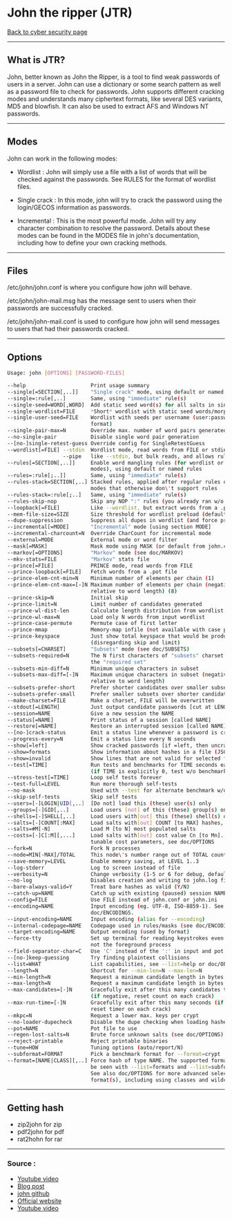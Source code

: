 # John the ripper (JTR)
[Back to cyber security page](Cyber%20security.md)
- --
## What is JTR?
John, better known as John the Ripper, is a tool to find weak passwords of users in a server. John can use a dictionary or some search pattern as well as a password file to check for passwords. John supports different cracking modes  and  understands  many  ciphertext formats, like several DES variants, MD5 and blowfish. It can also be used to extract AFS and Windows NT passwords.
- --
## Modes
John can work in the following modes:
-  Wordlist : John will simply use a file with a list of words that will be checked against the passwords. See RULES for the format of wordlist files.

- Single crack : In this mode, john will try to crack the password using the login/GECOS information as passwords.

- Incremental : This  is  the  most  powerful  mode. John will try any character combination to resolve the password.  Details about these modes can be found in the MODES file in john's documentation, including how to define your own cracking methods.
- --
## Files
/etc/john/john.conf is where you configure how john will behave.

/etc/john/john-mail.msg has the message sent to users when their passwords are successfully cracked.

/etc/john/john-mail.conf is used to configure how john will send messages to users that had their passwords cracked.
- --
## Options
```bash
Usage: john [OPTIONS] [PASSWORD-FILES]

--help                     Print usage summary
--single[=SECTION[,..]]    "Single crack" mode, using default or named rules
--single=:rule[,..]        Same, using "immediate" rule(s)
--single-seed=WORD[,WORD]  Add static seed word(s) for all salts in single mode
--single-wordlist=FILE     *Short* wordlist with static seed words/morphemes
--single-user-seed=FILE    Wordlist with seeds per username (user:password[s]
                           format)
--single-pair-max=N        Override max. number of word pairs generated (6)
--no-single-pair           Disable single word pair generation
--[no-]single-retest-guess Override config for SingleRetestGuess
--wordlist[=FILE] --stdin  Wordlist mode, read words from FILE or stdin
                  --pipe   like --stdin, but bulk reads, and allows rules
--rules[=SECTION[,..]]     Enable word mangling rules (for wordlist or PRINCE
                           modes), using default or named rules
--rules=:rule[;..]]        Same, using "immediate" rule(s)
--rules-stack=SECTION[,..] Stacked rules, applied after regular rules or to
                           modes that otherwise don\'t support rules
--rules-stack=:rule[;..]   Same, using "immediate" rule(s)
--rules-skip-nop           Skip any NOP ":" rules (you already ran w/o rules)
--loopback[=FILE]          Like --wordlist, but extract words from a .pot file
--mem-file-size=SIZE       Size threshold for wordlist preload (default 2048 MB)
--dupe-suppression         Suppress all dupes in wordlist (and force preload)
--incremental[=MODE]       "Incremental" mode [using section MODE]
--incremental-charcount=N  Override CharCount for incremental mode
--external=MODE            External mode or word filter
--mask[=MASK]              Mask mode using MASK (or default from john.conf)
--markov[=OPTIONS]         "Markov" mode (see doc/MARKOV)
--mkv-stats=FILE           "Markov" stats file
--prince[=FILE]            PRINCE mode, read words from FILE
--prince-loopback[=FILE]   Fetch words from a .pot file
--prince-elem-cnt-min=N    Minimum number of elements per chain (1)
--prince-elem-cnt-max=[-]N Maximum number of elements per chain (negative N is
                           relative to word length) (8)
--prince-skip=N            Initial skip
--prince-limit=N           Limit number of candidates generated
--prince-wl-dist-len       Calculate length distribution from wordlist
--prince-wl-max=N          Load only N words from input wordlist
--prince-case-permute      Permute case of first letter
--prince-mmap              Memory-map infile (not available with case permute)
--prince-keyspace          Just show total keyspace that would be produced
                           (disregarding skip and limit)
--subsets[=CHARSET]        "Subsets" mode (see doc/SUBSETS)
--subsets-required=N       The N first characters of "subsets" charset are
                           the "required set"
--subsets-min-diff=N       Minimum unique characters in subset
--subsets-max-diff=[-]N    Maximum unique characters in subset (negative N is
                           relative to word length)
--subsets-prefer-short     Prefer shorter candidates over smaller subsets
--subsets-prefer-small     Prefer smaller subsets over shorter candidates
--make-charset=FILE        Make a charset, FILE will be overwritten
--stdout[=LENGTH]          Just output candidate passwords [cut at LENGTH]
--session=NAME             Give a new session the NAME
--status[=NAME]            Print status of a session [called NAME]
--restore[=NAME]           Restore an interrupted session [called NAME]
--[no-]crack-status        Emit a status line whenever a password is cracked
--progress-every=N         Emit a status line every N seconds
--show[=left]              Show cracked passwords [if =left, then uncracked]
--show=formats             Show information about hashes in a file (JSON)
--show=invalid             Show lines that are not valid for selected format(s)
--test[=TIME]              Run tests and benchmarks for TIME seconds each
                           (if TIME is explicitly 0, test w/o benchmark)
--stress-test[=TIME]       Loop self tests forever
--test-full=LEVEL          Run more thorough self-tests
--no-mask                  Used with --test for alternate benchmark w/o mask
--skip-self-tests          Skip self tests
--users=[-]LOGIN|UID[,..]  [Do not] load this (these) user(s) only
--groups=[-]GID[,..]       Load users [not] of this (these) group(s) only
--shells=[-]SHELL[,..]     Load users with[out] this (these) shell(s) only
--salts=[-]COUNT[:MAX]     Load salts with[out] COUNT [to MAX] hashes, or
--salts=#M[-N]             Load M [to N] most populated salts
--costs=[-]C[:M][,...]     Load salts with[out] cost value Cn [to Mn]. For
                           tunable cost parameters, see doc/OPTIONS
--fork=N                   Fork N processes
--node=MIN[-MAX]/TOTAL     This node\'s number range out of TOTAL count
--save-memory=LEVEL        Enable memory saving, at LEVEL 1..3
--log-stderr               Log to screen instead of file
--verbosity=N              Change verbosity (1-5 or 6 for debug, default 3)
--no-log                   Disables creation and writing to john.log file
--bare-always-valid=Y      Treat bare hashes as valid (Y/N)
--catch-up=NAME            Catch up with existing (paused) session NAME
--config=FILE              Use FILE instead of john.conf or john.ini
--encoding=NAME            Input encoding (eg. UTF-8, ISO-8859-1). See also
                           doc/ENCODINGS.
--input-encoding=NAME      Input encoding (alias for --encoding)
--internal-codepage=NAME   Codepage used in rules/masks (see doc/ENCODINGS)
--target-encoding=NAME     Output encoding (used by format)
--force-tty                Set up terminal for reading keystrokes even if we\'re
                           not the foreground process
--field-separator-char=C   Use 'C' instead of the ':' in input and pot files
--[no-]keep-guessing       Try finding plaintext collisions
--list=WHAT                List capabilities, see --list=help or doc/OPTIONS
--length=N                 Shortcut for --min-len=N --max-len=N
--min-length=N             Request a minimum candidate length in bytes
--max-length=N             Request a maximum candidate length in bytes
--max-candidates=[-]N      Gracefully exit after this many candidates tried.
                           (if negative, reset count on each crack)
--max-run-time=[-]N        Gracefully exit after this many seconds (if negative,
                           reset timer on each crack)
--mkpc=N                   Request a lower max. keys per crypt
--no-loader-dupecheck      Disable the dupe checking when loading hashes
--pot=NAME                 Pot file to use
--regen-lost-salts=N       Brute force unknown salts (see doc/OPTIONS)
--reject-printable         Reject printable binaries
--tune=HOW                 Tuning options (auto/report/N)
--subformat=FORMAT         Pick a benchmark format for --format=crypt
--format=[NAME|CLASS][,..] Force hash of type NAME. The supported formats can
                           be seen with --list=formats and --list=subformats.
                           See also doc/OPTIONS for more advanced selection of
                           format(s), including using classes and wildcards.

```
- --
## Getting hash
- zip2john for zip
- pdf2john for pdf
- rat2hohn for rar
- --
### Source : 
- [Youtube video](https://youtu.be/aCVr7anoBxg)
- [Blog post](https://www.varonis.com/blog/john-the-ripper/)
- [john github](https://github.com/openwall/john)
- [Official website](https://www.openwall.com/john/)
- [Youtube video](https://youtu.be/_4-kwklhxho)